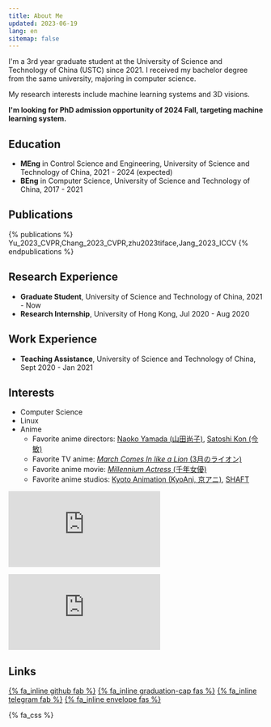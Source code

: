 ```yaml
---
title: About Me
updated: 2023-06-19
lang: en
sitemap: false
---
```


I'm a 3rd year graduate student at the University of Science and Technology of China (USTC) since 2021. I received my bachelor degree from the same university, majoring in computer science.

My research interests include machine learning systems and 3D visions.

**I'm looking for PhD admission opportunity of 2024 Fall, targeting machine learning system.**

## Education

- **MEng** in Control Science and Engineering, University of Science and Technology of China, 2021 - 2024 (expected)
- **BEng** in Computer Science, University of Science and Technology of China, 2017 - 2021

## Publications

{% publications %}
Yu_2023_CVPR,Chang_2023_CVPR,zhu2023tiface,Jang_2023_ICCV
{% endpublications %}

## Research Experience

- **Graduate Student**, University of Science and Technology of China, 2021 - Now
- **Research Internship**, University of Hong Kong, Jul 2020 - Aug 2020

## Work Experience

- **Teaching Assistance**, University of Science and Technology of China, Sept 2020 - Jan 2021

## Interests

- Computer Science
- Linux
- Anime
  - Favorite anime directors: [Naoko Yamada (山田尚子)](https://en.wikipedia.org/wiki/Naoko_Yamada), [Satoshi Kon (今敏)](https://en.wikipedia.org/wiki/Satoshi_Kon)
  - Favorite TV anime: [*March Comes In like a Lion* (3月のライオン)](https://en.wikipedia.org/wiki/March_Comes_In_like_a_Lion)
  - Favorite anime movie: [*Millennium Actress* (千年女優)](https://en.wikipedia.org/wiki/Millennium_Actress)
  - Favorite anime studios: [Kyoto Animation (KyoAni, 京アニ)](https://en.wikipedia.org/wiki/Kyoto_Animation), [SHAFT](https://en.wikipedia.org/wiki/Shaft_(company))

![](https://rzi.xeonse.com/mybar.php?userid=150.png)

![](https://byr.pt/mybar_new.php?userid=371896)

## Links

[{% fa_inline github fab %}](https://github.com/monsoon235) [{% fa_inline graduation-cap fas %}](https://scholar.google.com/citations?user=FaKLpb8AAAAJ) [{% fa_inline telegram fab %}](https://t.me/monsoon235) [{% fa_inline envelope fas %}](mailto:yjh1021317464@gmail.com)

{% fa_css %}
